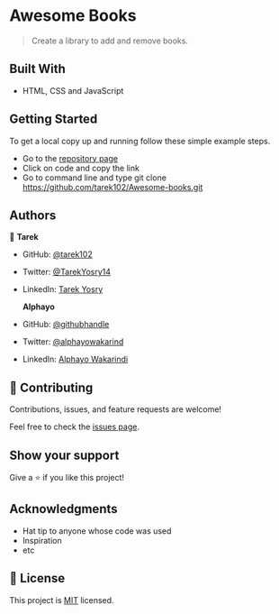 # Awesome Books

> Create a library to add and remove books.

## Built With

- HTML, CSS and JavaScript

## Getting Started

To get a local copy up and running follow these simple example steps.

- Go to the [repository page](https://github.com/tarek102/Awesome-books)
- Click on code and copy the link
- Go to command line and type git clone https://github.com/tarek102/Awesome-books.git

## Authors

👤 **Tarek**

- GitHub: [@tarek102](https://github.com/tarek102)
- Twitter: [@TarekYosry14](https://twitter.com/TarekYosry14)
- LinkedIn: [Tarek Yosry](https://www.linkedin.com/in/tarek-yosry-14866321a/)

  **Alphayo**

- GitHub: [@githubhandle](https://github.com/alphayowakarindi)
- Twitter: [@alphayowakarind](https://twitter.com/alphayowakarind)
- LinkedIn: [Alphayo Wakarindi](https://www.linkedin.com/in/alphayo-wakarindi-15a825236)

## 🤝 Contributing

Contributions, issues, and feature requests are welcome!

Feel free to check the [issues page](https://github.com/tarek102/Awesome-books/issues).

## Show your support

Give a ⭐️ if you like this project!

## Acknowledgments

- Hat tip to anyone whose code was used
- Inspiration
- etc

## 📝 License

This project is [MIT](./MIT.md) licensed.

